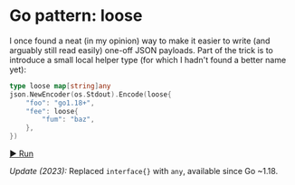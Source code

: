 # Go pattern: loose

I once found a neat (in my opinion) way to make it easier to write
(and arguably still read easily) one-off JSON payloads.
Part of the trick is to introduce a small local helper type
(for which I hadn't found a better name yet):

```go
type loose map[string]any
json.NewEncoder(os.Stdout).Encode(loose{
	"foo": "go1.18+",
	"fee": loose{
		"fum": "baz",
	},
})
```

[▶ Run](https://go.dev/play/p/nSIFC0XXrBK)

*Update (2023):* Replaced `interface{}` with `any`, available since Go ~1.18.
